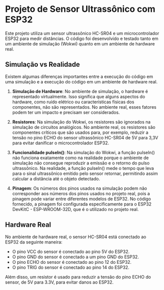 
# Projeto de Sensor Ultrassônico com ESP32

Este projeto utiliza um sensor ultrassônico HC-SR04 e um microcontrolador ESP32 para medir distâncias. O código foi desenvolvido e testado tanto em um ambiente de simulação (Wokwi) quanto em um ambiente de hardware real.

## Simulação vs Realidade

Existem algumas diferenças importantes entre a execução do código em uma simulação e a execução do código em um ambiente de hardware real.

1. **Simulação de Hardware**: No ambiente de simulação, o hardware é representado virtualmente. Isso significa que alguns aspectos do hardware, como ruído elétrico ou características físicas dos componentes, não são representados. No ambiente real, esses fatores podem ter um impacto e precisam ser considerados.

2. **Resistores**: Na simulação do Wokwi, os resistores são ignorados na simulação de circuitos analógicos. No ambiente real, os resistores são componentes críticos que são usados para, por exemplo, reduzir a tensão no pino ECHO do sensor ultrassônico HC-SR04 de 5V para 3,3V para evitar danificar o microcontrolador ESP32.

3. **Funcionalidade pulseIn()**: Na simulação do Wokwi, a função pulseIn() não funciona exatamente como na realidade porque o ambiente de simulação não consegue reproduzir a emissão e o retorno do pulso ultrassônico. Na realidade, a função pulseIn() mede o tempo que leva para o sinal ultrassônico emitido pelo sensor retornar, permitindo assim calcular a distância até o objeto detectado.

4. **Pinagem**: Os números dos pinos usados na simulação podem não corresponder aos números dos pinos usados no projeto real, pois a pinagem pode variar entre diferentes modelos de ESP32. No código fornecido, a pinagem foi configurada especificamente para o ESP32 DevKitC - ESP-WROOM-32D, que é o utilizado no projeto real.

## Hardware Real

No ambiente de hardware real, o sensor HC-SR04 está conectado ao ESP32 da seguinte maneira:

- O pino VCC do sensor é conectado ao pino 5V do ESP32.
- O pino GND do sensor é conectado a um pino GND do ESP32.
- O pino ECHO do sensor é conectado ao pino 12 do ESP32.
- O pino TRIG do sensor é conectado ao pino 14 do ESP32.

Além disso, um resistor é usado para reduzir a tensão do pino ECHO do sensor, de 5V para 3.3V, para evitar danos ao ESP32.
